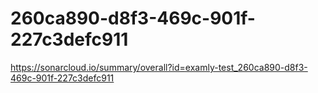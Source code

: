 # 260ca890-d8f3-469c-901f-227c3defc911
https://sonarcloud.io/summary/overall?id=examly-test_260ca890-d8f3-469c-901f-227c3defc911
